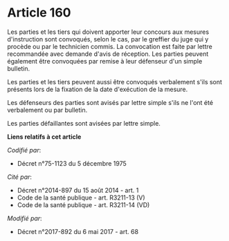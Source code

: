 # Article 160

Les parties et les tiers qui doivent apporter leur concours aux mesures d'instruction sont convoqués, selon le cas, par le
greffier du juge qui y procède ou par le technicien commis. La convocation est faite par lettre recommandée avec demande
d'avis de réception. Les parties peuvent également être convoquées par remise à leur défenseur d'un simple bulletin. 

Les parties et les tiers peuvent aussi être convoqués verbalement s'ils sont présents lors de la fixation de la date
d'exécution de la mesure. 

Les défenseurs des parties sont avisés par lettre simple s'ils ne l'ont été verbalement ou par bulletin. 

Les parties défaillantes sont avisées par lettre simple.

**Liens relatifs à cet article**

_Codifié par_:

  - Décret n°75-1123 du 5 décembre 1975

_Cité par_:

  - Décret n°2014-897 du 15 août 2014 - art. 1
  - Code de la santé publique - art. R3211-13 (V)
  - Code de la santé publique - art. R3211-14 (VD)

_Modifié par_:

  - Décret n°2017-892 du 6 mai 2017 - art. 68
